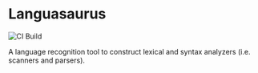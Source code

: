 # Languasaurus
![CI Build](https://github.com/ghadeeras/languasaurus/workflows/ci-build/badge.svg?branch=master)

A language recognition tool to construct lexical and syntax analyzers (i.e. scanners and parsers).